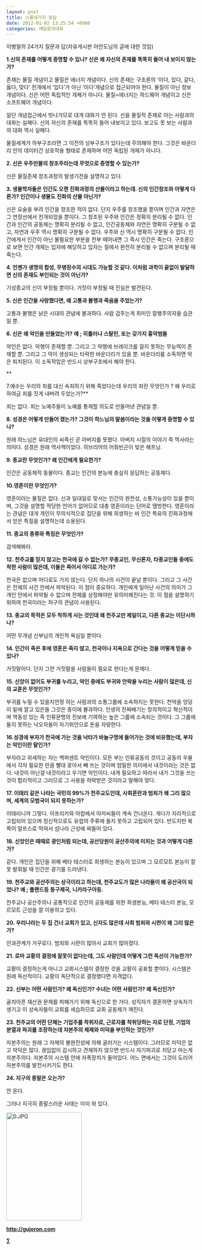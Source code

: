 ```yaml
---
layout: post
title: 스물네가지 문답
date: 2012-01-02 13:25:54 +0900
categories: 깨달음의대화
---
```

이병철의 24가지 질문과 답(자유게시판 아란도님의 글에 대한 것임)







**1.신의 존재를 어떻게 증명할 수 있나? 신은 왜 자신의 존재를 똑똑히 들어 내 보이지 않는가?** 

존재는 물질 개념이고 물질은 에너지 개념이다. 신의 존재는 구조론의 ‘이다, 있다, 같다, 옳다, 맞다’ 전개에서 ‘있다’가 아닌 ‘이다’개념으로 접근되어야 한다. 물질이 아닌 정보 개념이다. 신은 어떤 독립적인 개체가 아니다. 물질=에너지는 하드웨어 개념이고 신은 소프트웨어 개념이다. 

일단 개념접근에서 빗나가므로 대개 대화가 안 된다. 신을 물질적 존재로 아는 사람과의 대화는 실패다. 신의 자신의 존재를 똑똑히 들어 내보이고 있다. 보고도 못 보는 사람과의 대화 역시 실패다. 

물질세계가 하부구조라면 그 이전의 상부구조가 있다는데 주의해야 한다. 그것은 바운더리 안의 데이터간 상호작용 형태로 존재하며 어떤 독립된 개체가 아니다. 



**2. 신은 우주만물의 창조주라는데 무엇으로 증명할 수 있는가?** 

신은 물질존재 창조과정의 발생기전을 설명하고 있다. 



**3. 생물학자들은 인간도 오랜 진화과정의 산물이라고 하는데. 신의 인간창조와 어떻게 다른가? 인간이나 생물도 진화의 산물 아닌가?** 

신은 요술을 부려 인간을 창조한 적이 없다. 단지 우주를 창조했을 뿐이며 인간과 자연은 그 연장선에서 전개되었을 뿐이다. 그 창조된 우주와 인간은 정확히 분리될 수 없다. 인간과 인간의 공동체는 명확히 분리될 수 없고, 인간공동체와 자연은 명확히 구분될 수 없고, 자연과 우주 역시 명확히 구분될 수 없다. 우주와 신 역시 명확히 구분될 수 없다. 인간에게서 인간이 아닌 불필요한 부분을 전부 떼어내면 그 즉시 인간은 죽는다. 구조론으로 보면 인간 개체는 입자에 해당하고 입자는 질에서 완전히 분리될 수 없으며 분리될 때 죽는다. 



**4. 언젠가 생명의 합성, 무병장수의 시대도 가능할 것 같다. 이처럼 과학이 끝없이 발달하면 신의 존재도 부인되는 것이 아닌가?** 

기성종교의 신이 부정될 뿐이다. 거짓이 부정될 때 진실은 발견된다. 



**5. 신은 인간을 사랑했다면, 왜 고통과 불행과 죽음을 주었는가?** 

고통과 불행은 낡은 시대의 관념에 불과하다. 사람 겁주는게 취미인 칼뱅주의자들 습관일 뿐. 



**6. 신은 왜 악인을 만들었는가? 예 ; 히틀러나 스탈린, 또는 갖가지 흉악범들** 

악인은 없다. 악행이 존재할 뿐. 그리고 그 악행에 브레이크를 걸지 못하는 무능력이 존재할 뿐. 그리고 그 악이 생성되는 타락한 바운더리가 있을 뿐. 바운더리를 소독하면 악은 퇴치된다. 이 소독작업은 반드시 상부구조에서 해야 한다.

 
** 

7.예수는 우리의 죄를 대신 속죄하기 위해 죽었다는데 우리의 죄란 무엇인가 ? 왜 우리로 하여금 죄를 짓게 내버려 두었는가?** 

죄는 없다. 죄는 노예주들이 노예를 통제할 의도로 만들어낸 관념일 뿐. 



**8. 성경은 어떻게 만들어 졌는가? 그것이 하느님의 말씀이라는 것을 어떻게 증명할 수 있나?** 

원래 하느님은 유대인의 씨족신 곧 아버지를 뜻했다. 아버지 시절의 이야기 즉 역사라는 의미다. 성경은 원래 역사책이었다. 히브리어의 어휘빈곤이 빚은 해프닝. 



**9. 종교란 무엇인가? 왜 인간에게 필요한가?** 

인간은 공동체적 동물이다. 종교는 인간의 본능에 충실히 응답하는 공동체다. 



**10.영혼이란 무엇인가?** 

영혼이라는 물질은 없다. 신과 일대일로 맞서는 인간의 완전성, 소통가능성이 있을 뿐이며, 그것을 설명할 적당한 언어가 없어므로 대충 영혼이라는 단어로 땜방한다. 영혼이라는 관념은 대개 개인이 무의식적으로 집단을 위해 희생하는 바 인간 특유의 진화과정에서 얻은 특질을 설명하는데 소용된다. 



**11. 종교의 종류와 특징은 무엇인가?** 

검색해봐라. 



**12. 천주교를 믿지 않고는 천국에 갈 수 없는가? 무종교인, 무신론자, 타종교인들 중에도 착한 사람이 많은데, 이들은 죽어서 어디로 가는가?** 

천국은 없으며 어디로도 가지 않는다. 단지 하나의 사건이 끝날 뿐이다. 그리고 그 사건은 전체의 사건 안에서 파악된다. 이 점이 중요하다. 개인에게 일어난 사건의 의미가 그 개인 안에서 파악될 수 없으며 전체를 상정해야만 유의미해진다는 것. 이 점을 설명하기 위하여 천국이라는 허구의 관념이 사용된다. 



**13. 종교의 목적은 모두 착하게 사는 것인데 왜 천주교만 제일이고, 다른 종교는 이단시하나?** 

어떤 무개념 신부님의 개인적 욕심일 뿐이다. 



**14. 인간이 죽은 후에 영혼은 죽지 않고, 천국이나 지옥으로 간다는 것을 어떻게 믿을 수 있나?** 

거짓말이다. 단지 그런 거짓말을 사람들이 필요로 한다는게 문제다. 



**15. 신앙이 없어도 부귀를 누리고, 악인 중에도 부귀와 안락을 누리는 사람이 많은데, 신의 교훈은 무엇인가?** 

부귀를 누릴 수 있을지언정 아는 사람과의 소통그룹에 소속하지는 못한다. 천억을 엉덩이 밑에 깔고 있은들 그것은 종이에 불과하다. 인생의 진짜배기는 창의적이고 혁신적이며 역동성 있는 즉 인류문명의 진보에 기여하는 높은 그룹에 소속되는 것이다. 그 그룹에 들지 못하는 낙오자들이 자기위안으로 돈을 자랑한다. 



**16.성경에 부자가 천국에 가는 것을 낙타가 바늘구명에 들어가는 것에 비유했는데, 부자는 악인이란 말인가?** 

부자라고 위세하는 자는 백퍼센트 악인이다. 모든 부는 인류공동의 것이고 공동의 우물에서 각자 필요한 만큼 빨대 꽂아서 빼 쓰는 것이며 엄밀한 의미에서 내것이라는 것은 없다. 내것이 아닌걸 내것이라고 우기면 악인이다. 내게 필요하고 따라서 내가 그것을 쓰는 것이 합리적이고 그러므로 그 사용을 허락받은 것이라고 말해야 맞다. 



**17. 이태리 같은 나라는 국민의 99%가 천주교도인데, 사회혼란과 범죄가 왜 그리 많으며, 세계의 모범국이 되지 못하는가?** 

이태리니까 그렇다. 아프리카와 아랍에서 아저씨들이 계속 건너온다. 게다가 지리적으로 고립되어 있으며 정신적으로도 유럽의 주류에 들지 못하고 고립되어 있다. 반도지만 북쪽이 알프스로 막혀서 섬나라 근성에 찌들어 있다. 



**18. 신앙인은 때때로 광인처럼 되는데, 공산당원이 공산주의에 미치는 것과 어떻게 다른가?** 

같다. 개인은 집단을 위해 베타 테스터로 희생하는 본능이 있으며 그 모르모트 본능이 잘못 발휘될 때 인간은 광기를 드러낸다. 



**19. 천주교와 공산주의는 상극이라고 하는데, 천주교도가 많은 나라들이 왜 공산국이 되었나? 예 ; 폴랜드등 동구제국, 니카라구아등.** 

천주교나 공산주의나 공통적으로 인간의 공동체를 위한 희생본능, 베타 테스터 본능, 모르모트 근성을 잘 이용하고 있다. 



**20. 우리나라는 두 집 건너 교회가 있고, 신자도 많은데 사회 범죄와 시련이 왜 그리 많은가?** 

인과관계가 거꾸로다. 범죄와 시련이 많아서 교회가 많아졌다. 



**21. 로마 교황의 결정에 잘못이 없다는데, 그도 사람인데 어떻게 그런 독선이 가능한가?** 

교황이 결정하는게 아니고 교회시스템이 결정한 것을 교황이 공표할 뿐이다. 시스템은 원래 독선적이다. 교황이 독단적으로 결정했다면 자격없다. 



**22. 신부는 어떤 사람인가? 왜 독신인가? 수녀는 어떤 사람인가? 왜 독신인가?** 

골치아픈 재산권 문제를 피해가기 위해 독신으로 한 거다. 성직자가 결혼하면 상속자가 생기고 이 상속자들이 교회를 세습하므로 교회 공동체가 깨진다. 



**23. 천주교의 어떤 단체는 기업주를 착취자로, 근로자를 착취당하는 자로 단정, 기업의 분열과 파괴를 조장하는데 자본주의 체제와 미덕을 부인하는 것인가?** 

자본주의는 원래 그 자체의 불완전성에 의해 굴러가는 시스템이다. 그러므로 미덕은 없고 악덕은 많다. 끊임없이 감시하고 견제하지 않으면 반드시 자기파괴로 치닫고 마는게 자본주의다. 자본주의 시스템 안에 자폭장치가 들어있다. 어느 면에서는 그것이 도리어 자본주의를 발전시키기도 한다. 



**24. 지구의 종말은 오는가?** 

안 온다.

  
그러나 지극히 종말스러운 사태는 이미 와 있다. 





<a href="?mid=book_minus&act=dispBoardWrite" target="_self"><img alt="0.JPG" src="assets/attach/images/198/668/222/0.JPG" width="200" height="287" /> </a>


  






**http://gujoron.com**  


**∑**
